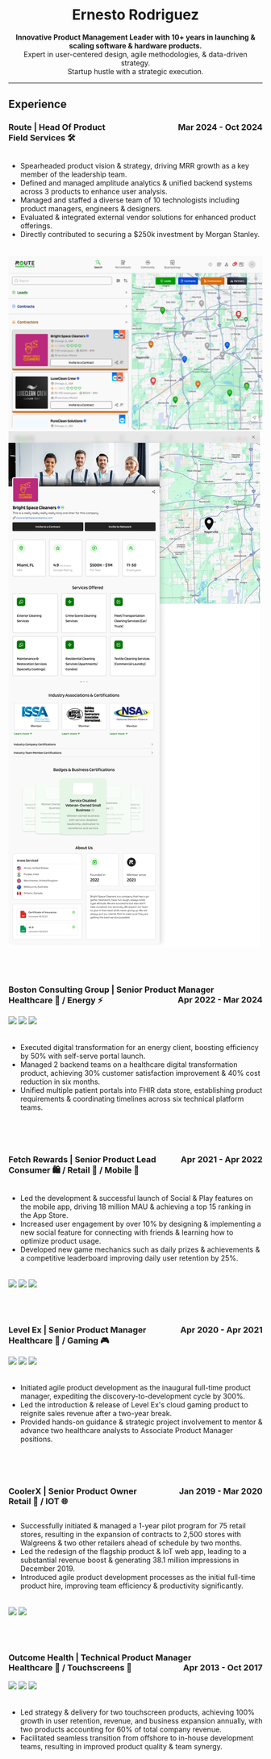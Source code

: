 <head>
  <title>Ernesto Rodriguez - Portfolio</title>
  <style>
    .grid-container {
      display: grid;
      grid-template-columns: repeat(auto-fit, minmax(300px, 1fr));
      gap: 20px;
    }

    .grid-item img {
      max-width: 50%; /* Half the original size */
      height: auto;
      cursor: pointer;
      transition: transform 0.3s ease-in-out;
    }

    .grid-item img:hover {
      transform: scale(1.05);
    }

    /* Lightbox overlay */
    .lightbox {
      display: none;
      position: fixed;
      z-index: 999;
      top: 0;
      left: 0;
      width: 100%;
      height: 100%;
      background-color: rgba(0, 0, 0, 0.8);
      justify-content: center;
      align-items: center;
    }

    .lightbox img {
      max-width: 90%;
      max-height: 90%;
    }

    .lightbox:target {
      display: flex;
    }

    /* Close button */
    .close {
      position: absolute;
      top: 10px;
      right: 20px;
      color: white;
      font-size: 30px;
      font-weight: bold;
      text-decoration: none;
    }
  </style>
</head>

<body>

  <div align="center">
    <h1>Ernesto Rodriguez</h1>
    <p>
      <strong>Innovative Product Management Leader with 10+ years in launching & scaling software & hardware
        products.</strong><br>
      Expert in user-centered design, agile methodologies, & data-driven strategy.<br>
      Startup hustle with a strategic execution.
    </p>
  </div>

  <hr>

  <h2>Experience</h2>

  <h3>Route | Head Of Product <span style="float: right;">Mar 2024 - Oct 2024</span><br> Field Services 🛠️</h3>

  <div class="grid-container">
    <div class="grid-item">
      <ul>
        <li>Spearheaded product vision & strategy, driving MRR growth as a key member of the leadership team.</li>
        <li>Defined and managed amplitude analytics & unified backend systems across 3 products to enhance user
          analysis.</li>
        <li>Managed and staffed a diverse team of 10 technologists including product managers, engineers &
          designers.</li>
        <li>Evaluated & integrated external vendor solutions for enhanced product offerings.</li>
        <li>Directly contributed to securing a $250k investment by Morgan Stanley.</li>
      </ul>
    </div>
    <div class="grid-item">
      <a href="#img1"><img src="images/Route_Marketplace_Profile_Pins_and_Cards.png"></a>
      <a href="#img2"><img src="images/Route_Marketplace_Profile_Pins_and_Cards_expanded.png"></a>
    </div>
  </div>

  <div id="img1" class="lightbox">
    <a href="#" class="close">&times;</a>
    <img src="images/Route_Marketplace_Profile_Pins_and_Cards.png">
  </div>

  <div id="img2" class="lightbox">
    <a href="#" class="close">&times;</a>
    <img src="images/Route_Marketplace_Profile_Pins_and_Cards_expanded.png">
  </div>

  <br><br>

  <h3>Boston Consulting Group | Senior Product Manager <span style="float: right;">Apr 2022 - Mar 2024</span><br> Healthcare 🏥 / Energy ⚡</h3>

  <div class="grid-container">
    <div class="grid-item">
      <a href="#img3"><img src="images/BCG-product-image-1.png"></a>
      <a href="#img4"><img src="images/BCG-product-image-2.png"></a>
      <a href="#img5"><img src="images/BCG-product-image-3.png"></a>
    </div>
    <div class="grid-item">
      <ul>
        <li>Executed digital transformation for an energy client, boosting efficiency by 50% with self-serve portal
          launch.</li>
        <li>Managed 2 backend teams on a healthcare digital transformation product, achieving 30% customer satisfaction
          improvement & 40% cost reduction in six months.</li>
        <li>Unified multiple patient portals into FHIR data store, establishing product requirements & coordinating
          timelines across six technical platform teams.</li>
      </ul>
    </div>
  </div>

  <div id="img3" class="lightbox">
    <a href="#" class="close">&times;</a>
    <img src="images/BCG-product-image-1.png">
  </div>

  <div id="img4" class="lightbox">
    <a href="#" class="close">&times;</a>
    <img src="images/BCG-product-image-2.png">
  </div>

  <div id="img5" class="lightbox">
    <a href="#" class="close">&times;</a>
    <img src="images/BCG-product-image-3.png">
  </div>

  <br><br>

  <h3>Fetch Rewards | Senior Product Lead <span style="float: right;">Apr 2021 - Apr 2022</span><br> Consumer 🛍️ / Retail 🛒 / Mobile 📱</h3>

  <div class="grid-container">
    <div class="grid-item">
      <ul>
        <li>Led the development & successful launch of Social & Play features on the mobile app, driving 18 million MAU &
          achieving a top 15 ranking in the App Store.</li>
        <li>Increased user engagement by over 10% by designing & implementing a new social feature for connecting with
          friends & learning how to optimize product usage.</li>
        <li>Developed new game mechanics such as daily prizes & achievements & a competitive leaderboard improving daily
          user retention by 25%.</li>
      </ul>
    </div>
    <div class="grid-item">
      <a href="#img6"><img src="images/Fetch-Rewards-product-image-1.png"></a>
      <a href="#img7"><img src="images/Fetch-Rewards-product-image-2.png"></a>
      <a href="#img8"><img src="images/Fetch-Rewards-product-image-3.png"></a>
    </div>
  </div>

  <div id="img6" class="lightbox">
    <a href="#" class="close">&times;</a>
    <img src="images/Fetch-Rewards-product-image-1.png">
  </div>

  <div id="img7" class="lightbox">
    <a href="#" class="close">&times;</a>
    <img src="images/Fetch-Rewards-product-image-2.png">
  </div>

  <div id="img8" class="lightbox">
    <a href="#" class="close">&times;</a>
    <img src="images/Fetch-Rewards-product-image-3.png">
  </div>

  <br><br>

  <h3>Level Ex | Senior Product Manager <span style="float: right;">Apr 2020 - Apr 2021</span><br> Healthcare 🏥 / Gaming 🎮</h3>

  <div class="grid-container">
    <div class="grid-item">
      <a href="#img9"><img src="images/Level-Ex-product-image-1.png"></a>
      <a href="#img10"><img src="images/Level-Ex-product-image-2.png"></a>
      <a href="#img11"><img src="images/Level-Ex-product-image-3.png"></a>
    </div>
    <div class="grid-item">
      <ul>
        <li>Initiated agile product development as the inaugural full-time product manager, expediting the
          discovery-to-development cycle by 300%.</li>
        <li>Led the introduction & release of Level Ex's cloud gaming product to reignite sales revenue after a two-year
          break.</li>
        <li>Provided hands-on guidance & strategic project involvement to mentor & advance two healthcare analysts to
          Associate Product Manager positions.</li>
      </ul>
    </div>
  </div>

  <div id="img9" class="lightbox">
    <a href="#" class="close">&times;</a>
    <img src="images/Level-Ex-product-image-1.png">
  </div>

  <div id="img10" class="lightbox">
    <a href="#" class="close">&times;</a>
    <img src="images/Level-Ex-product-image-2.png">
  </div>

  <div id="img11" class="lightbox">
    <a href="#" class="close">&times;</a>
    <img src="images/Level-Ex-product-image-3.png">
  </div>

  <br><br>

  <h3>CoolerX | Senior Product Owner <span style="float: right;">Jan 2019 - Mar 2020</span><br> Retail 🛒 / IOT 🌐</h3>

  <div class="grid-container">
    <div class="grid-item">
      <ul>
        <li>Successfully initiated & managed a 1-year pilot program for 75 retail stores, resulting in the expansion of
          contracts to 2,500 stores with Walgreens & two other retailers ahead of schedule by two months.</li>
        <li>Led the redesign of the flagship product & IoT web app, leading to a substantial revenue boost & generating
          38.1 million impressions in December 2019.</li>
        <li>Introduced agile product development processes as the initial full-time product hire, improving team
          efficiency & productivity significantly.</li>
      </ul>
    </div>
    <div class="grid-item">
      <a href="#img12"><img src="images/CoolerX-product-image-1.png"></a>
      <a href="#img13"><img src="images/CoolerX-product-image-2.png"></a>
    </div>
  </div>

  <div id="img12" class="lightbox">
    <a href="#" class="close">&times;</a>
    <img src="images/CoolerX-product-image-1.png">
  </div>

  <div id="img13" class="lightbox">
    <a href="#" class="close">&times;</a>
    <img src="images/CoolerX-product-image-2.png">
  </div>

  <br><br>

  <h3>Outcome Health | Technical Product Manager <span style="float: right;">Apr 2013 - Oct 2017</span><br> Healthcare 🏥 / Touchscreens 📱</h3>

  <div class="grid-container">
    <div class="grid-item">
      <a href="#img14"><img src="images/Outcome-Health-product-image-1.png"></a>
      <a href="#img15"><img src="images/Outcome-Health-product-image-2.png"></a>
      <a href="#img16"><img src="images/Outcome-Health-product-image-3.png"></a>
    </div>
    <div class="grid-item">
      <ul>
        <li>Led strategy & delivery for two touchscreen products, achieving 100% growth in user retention, revenue, and
          business expansion annually, with two products accounting for 60% of total company revenue.</li>
        <li>Facilitated seamless transition from offshore to in-house development teams, resulting in improved product
          quality & team synergy.</li>
      </ul>
    </div>
  </div>

  <div id="img14" class="lightbox">
    <a href="#" class="close">&times;</a>
    <img src="images/Outcome-Health-product-image-1.png">
  </div>

  <div id="img15" class="lightbox">
    <a href="#" class="close">&times;</a>
    <img src="images/Outcome-Health-product-image-2.png">
  </div>

  <div id="img16" class="lightbox">
    <a href="#" class="close">&times;</a>
    <img src="images/Outcome-Health-product-image-3.png">
  </div>

</body>

